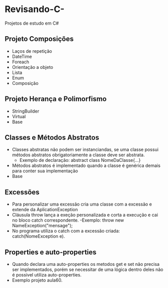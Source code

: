 # Revisando-C-
Projetos de estudo em C#

Projeto Composições
-------------------
- Laços de repetição
- DateTime
- Foreach
- Orientação a objeto
- Lista
- Enum
- Composição

Projeto Herança e Polimorfismo
------------------------------
- StringBuilder
- Virtual
- Base

Classes e Métodos Abstratos
------------------------------
- Classes abstratas não podem ser instanciandas, se uma classe possui métodos abstratos obrigatoriamente a classe deve ser abstrata.
  - Exemplo de declaração: abstract class NomeDaClasse{...}
- Métodos abstratos é implementado quando a classe é genérica demais para conter sua implementação
- Base

Excessões
---------
- Para personalizar uma excessão cria uma classe com a excessão e extende da AplicationException
- Cláusula throw lança a exeção personalizada e corta a execução e cai no bloco catch correspondente.
  -Exemplo: throw new NameException("mensage");
- No programa utiliza o catch com a excessão criada: catch(NomeException e).

Properties e auto-properties
-----------------------------
- Quando declara uma auto-properties os metodos get e set não precisa ser implementados, porém se necessitar de uma lógica dentro deles não é possivel utiliza auto-properties.
- Exemplo projeto aula60.